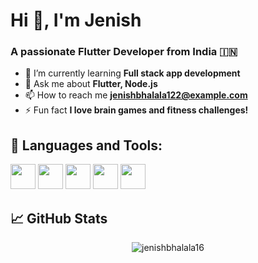 # Hi 👋, I'm Jenish
### A passionate Flutter Developer from India 🇮🇳

- 🌱 I’m currently learning **Full stack app development**
- 💬 Ask me about **Flutter, Node.js**
- 📫 How to reach me **jenishbhalala122@example.com**
- ⚡ Fun fact **I love brain games and fitness challenges!**

## 🚀 Languages and Tools:
<p align="left">
  <img src="https://cdn.jsdelivr.net/gh/devicons/devicon/icons/flutter/flutter-original.svg" width="40" height="40"/>
  <img src="https://cdn.jsdelivr.net/gh/devicons/devicon/icons/dart/dart-original.svg" width="40" height="40"/>
  <img src="https://cdn.jsdelivr.net/gh/devicons/devicon/icons/nodejs/nodejs-original.svg" width="40" height="40"/>
  <img src="https://cdn.jsdelivr.net/gh/devicons/devicon/icons/mysql/mysql-original.svg" width="40" height="40"/>
  <img src="https://cdn.jsdelivr.net/gh/devicons/devicon/icons/firebase/firebase-plain.svg" width="40" height="40"/>
</p>

## 📈 GitHub Stats
<p align="center">
  <img src="https://github-readme-stats.vercel.app/api?username=jenishbhalala16&show_icons=true&theme=radical" alt="jenishbhalala16" />
</p>


